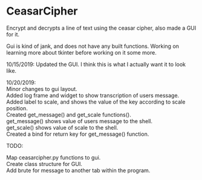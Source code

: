 # CeasarCipher
Encrypt and decrypts a line of text using the ceasar cipher, also made a GUI for it. 

Gui is kind of jank, and does not have any built functions. Working on learning more about tkinter before working on it some more.

10/15/2019: Updated the GUI. I think this is what I actually want it to look like.

10/20/2019:  
Minor changes to gui layout.  
Added log frame and widget to show transcription of users message.  
Added label to scale, and shows the value of the key according to scale position.  
Created get_message() and get_scale functions().  
get_message() shows value of users message to the shell.  
get_scale() shows value of scale to the shell.  
Created a bind for return key for get_message() function. 

TODO:

Map ceasarcipher.py functions to gui.  
Create class structure for GUI.  
Add brute for message to another tab within the program.  
